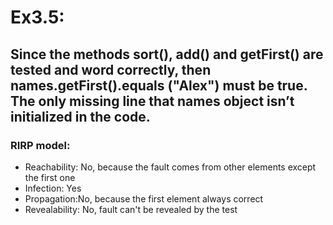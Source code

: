 # Ex3.5: 
## Since the methods sort(), add() and getFirst() are tested and word correctly, then names.getFirst().equals ("Alex") must be true. The only missing line that names object isn’t initialized in the code. 
### RIRP model:  
* Reachability: No, because the fault comes from other elements except the first one 
* Infection: Yes 
* Propagation:No, because the first element always correct 
* Revealability: No, fault can't be revealed by the test 